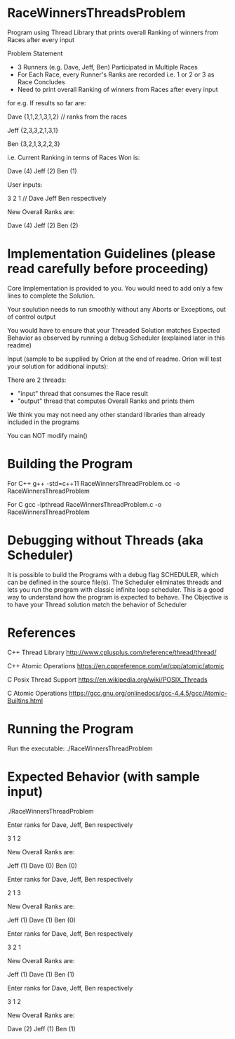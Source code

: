 # RaceWinnersThreadsProblem
Program using Thread Library that prints overall Ranking of winners from Races after every input 

Problem Statement
   - 3 Runners (e.g. Dave, Jeff, Ben) Participated in Multiple Races
   - For Each Race, every Runner's Ranks are recorded i.e. 1 or 2 or 3 as Race Concludes
   - Need to print overall Ranking of winners from Races after every input
 
for e.g. If results so far are:
 
   Dave {1,1,2,1,3,1,2} // ranks from the races
   
   Jeff {2,3,3,2,1,3,1}
   
   Ben  {3,2,1,3,2,2,3}
   
   i.e. Current Ranking in terms of Races Won is:
   
   Dave (4) Jeff (2) Ben (1)
   
   User inputs:
   
   3 2 1 // Dave Jeff Ben respectively
   
   New Overall Ranks are:
   
   Dave (4) Jeff (2) Ben (2)
   
# Implementation Guidelines (please read carefully before proceeding)
Core Implementation is provided to you. You would need to add only a few lines to complete the Solution.
 
Your soulution needs to run smoothly without any Aborts or Exceptions, out of control output
 
You would have to ensure that your Threaded Solution matches Expected Behavior as observed by running a debug Scheduler (explained later in this readme)
    
Input (sample to be supplied by Orion at the end of readme. Orion will test your solution for additional inputs):
   
 There are 2 threads:
   - "input" thread that consumes the Race result
   - "output" thread that computes Overall Ranks and prints them
 
 We think you may not need any other standard libraries than already included in the programs
 
 You can NOT modify main() 

# Building the Program

For C++
g++ -std=c++11 RaceWinnersThreadProblem.cc -o RaceWinnersThreadProblem

For C
gcc -lpthread RaceWinnersThreadProblem.c -o RaceWinnersThreadProblem

# Debugging without Threads (aka Scheduler)
It is possible to build the Programs with a debug flag SCHEDULER, which can be defined in the source file(s). The Scheduler eliminates threads and lets you run the program with classic infinite loop scheduler. This is a good way to understand how the program is expected to behave. 
The Objective is to have your Thread solution match the behavior of Scheduler

# References

C++ Thread Library
http://www.cplusplus.com/reference/thread/thread/

C++ Atomic Operations
https://en.cppreference.com/w/cpp/atomic/atomic

C Posix Thread Support
https://en.wikipedia.org/wiki/POSIX_Threads

C Atomic Operations
https://gcc.gnu.org/onlinedocs/gcc-4.4.5/gcc/Atomic-Builtins.html

# Running the Program

Run the executable: ./RaceWinnersThreadProblem

# Expected Behavior (with sample input)
./RaceWinnersThreadProblem

Enter ranks for Dave, Jeff, Ben respectively

3 1 2

New Overall Ranks are:

Jeff (1) Dave (0) Ben (0)

Enter ranks for Dave, Jeff, Ben respectively

2 1 3

New Overall Ranks are:

Jeff (1) Dave (1) Ben (0) 

Enter ranks for Dave, Jeff, Ben respectively

3 2 1

New Overall Ranks are:

Jeff (1) Dave (1) Ben (1)

Enter ranks for Dave, Jeff, Ben respectively

3 1 2

New Overall Ranks are:

Dave (2) Jeff (1) Ben (1)
